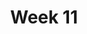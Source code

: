 ---
title: Week 11
weekNumber: 11
days:
- date: 2022-11-01
  events:
    ? '**Lecture 20**{: .label .label-lecture } [SQL I](lecture/lec20)'
    : '[Ch. 7.1-7.2](https://www.textbook.ds100.org/ch/07/sql_subsetting.html), [7.5](https://www.textbook.ds100.org/ch/07/sql_other_reps.html)'
    ? '**Discussion 10**{: .label .label-disc } [Bias and Variance](https://drive.google.com/file/d/1Eo0XNeBcPFK6ejlZGh7PMQrw83rGLXM0/view?usp=sharing)' 
    : '[Solution](https://drive.google.com/file/d/1XacKeOzet71ZsrCnlDse0W3OXEWoxmHV/view?usp=sharing), [Recording](https://bcourses.berkeley.edu/courses/1518286/external_tools/78985)'
- date: 2022-11-03
  events:
    ? '**Lecture 21**{: .label .label-lecture } [SQL II and Cloud Data](lecture/lec21)'
    : '[Ch. 7.3-7.4](https://www.textbook.ds100.org/ch/07/sql_joining.html)'
    ? '**Quick Check 11**{: .label .label-survey } [Quick Check 11](https://www.gradescope.com/courses/422877/assignments/2407378) (due Nov 7)'
- date: 2022-11-04
  events:
    ? '**Lab 11**{: .label .label-lab } [SQL](https://data100.datahub.berkeley.edu/hub/user-redirect/git-pull?repo=https%3A%2F%2Fgithub.com%2FDS-100%2Ffa22&branch=main&urlpath=lab%2Ftree%2Ffa22%2Flab%2Flab11%2Flab11.ipynb)'
    ? '**Homework 8**{: .label .label-hw } [SQL](https://data100.datahub.berkeley.edu/hub/user-redirect/git-pull?repo=https%3A%2F%2Fgithub.com%2FDS-100%2Ffa22&branch=main&urlpath=lab%2Ftree%2Ffa22%2Fhw%2Fhw08%2Fhw08.ipynb)'
    ? '**Exam prep 7**{: .label .label-vit } [Bias and Variance](https://drive.google.com/file/d/1_-AD-RcODlVAht9GGwsTyi_02fuulWP-/view?usp=sharing)'
    : '[Solution](https://drive.google.com/file/d/1wNBv3bxk8FqiNXW1Zr5VP1KjwFloATgR/view?usp=sharing)'
---